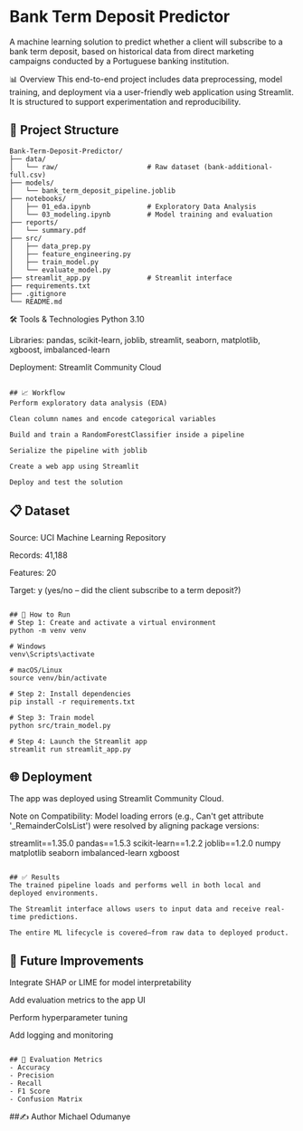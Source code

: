 # Bank Term Deposit Predictor

A machine learning solution to predict whether a client will subscribe to a bank term deposit, based on historical data from direct marketing campaigns conducted by a Portuguese banking institution.

📊 Overview
This end-to-end project includes data preprocessing, model training, and deployment via a user-friendly web application using Streamlit. It is structured to support experimentation and reproducibility.

## 📂 Project Structure
```
Bank-Term-Deposit-Predictor/
├── data/
│   └── raw/                      # Raw dataset (bank-additional-full.csv)
├── models/
│   └── bank_term_deposit_pipeline.joblib
├── notebooks/
│   ├── 01_eda.ipynb              # Exploratory Data Analysis
│   └── 03_modeling.ipynb         # Model training and evaluation
├── reports/
│   └── summary.pdf
├── src/
│   ├── data_prep.py
│   ├── feature_engineering.py
│   ├── train_model.py
│   └── evaluate_model.py
├── streamlit_app.py              # Streamlit interface
├── requirements.txt
├── .gitignore
└── README.md

```
🛠 Tools & Technologies
Python 3.10

Libraries: pandas, scikit-learn, joblib, streamlit, seaborn, matplotlib, xgboost, imbalanced-learn

Deployment: Streamlit Community Cloud

```

## 📈 Workflow
Perform exploratory data analysis (EDA)

Clean column names and encode categorical variables

Build and train a RandomForestClassifier inside a pipeline

Serialize the pipeline with joblib

Create a web app using Streamlit

Deploy and test the solution

```

## 📋 Dataset
Source: UCI Machine Learning Repository

Records: 41,188

Features: 20

Target: y (yes/no – did the client subscribe to a term deposit?)

```

## 🚀 How to Run
# Step 1: Create and activate a virtual environment
python -m venv venv

# Windows
venv\Scripts\activate

# macOS/Linux
source venv/bin/activate

# Step 2: Install dependencies
pip install -r requirements.txt

# Step 3: Train model
python src/train_model.py

# Step 4: Launch the Streamlit app
streamlit run streamlit_app.py

```
## 🌐 Deployment
The app was deployed using Streamlit Community Cloud.

Note on Compatibility:
Model loading errors (e.g., Can't get attribute '_RemainderColsList') were resolved by aligning package versions:

streamlit==1.35.0
pandas==1.5.3
scikit-learn==1.2.2
joblib==1.2.0
numpy
matplotlib
seaborn
imbalanced-learn
xgboost

```

## ✅ Results
The trained pipeline loads and performs well in both local and deployed environments.

The Streamlit interface allows users to input data and receive real-time predictions.

The entire ML lifecycle is covered—from raw data to deployed product.

```
## 🔮 Future Improvements
Integrate SHAP or LIME for model interpretability

Add evaluation metrics to the app UI

Perform hyperparameter tuning

Add logging and monitoring

```

## 🧪 Evaluation Metrics
- Accuracy
- Precision
- Recall
- F1 Score
- Confusion Matrix

```

##✍️ Author
Michael Odumanye



